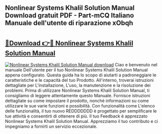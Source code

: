 ## Nonlinear Systems Khalil Solution Manual Download gratuit PDF - Part-mCQ Italiano Manuale dell'utente di riparazione xObqh

# <h2><a href="http://dfgsojj.blite.top/?on=Nonlinear+Systems+Khalil+Solution+Manual">🔗Download 👉🔴 Nonlinear Systems Khalil Solution Manual</a></h2>

[![Nonlinear Systems Khalil Solution Manual download](https://i.imgur.com/lujVjoI.png)](http://dfgsojj.blite.top/?on=Nonlinear+Systems+Khalil+Solution+Manual)
Ciao e benvenuto nel manuale Dell'utente per il tuo Nonlinear Systems Khalil Solution Manual appena configurato. Questa guida ha lo scopo di aiutarti a padroneggiare le caratteristiche e le capacità del tuo Prodotto. All'interno, troverai istruzioni dettagliate per L'installazione, L'uso, la manutenzione e la risoluzione dei problemi. Prima di utilizzare Nonlinear Systems Khalil Solution Manual, ti consigliamo di leggere attentamente questo Manuale. Fornisce istruzioni dettagliate su come impostare il prodotto, nonché informazioni su come utilizzare le sue varie funzioni e possibilità. Con funzionalità come L'elenco delle funzionalità, il tuo nuovo REDDDDDDD è progettato per semplificare le tue attività e consentirti di ottenere di più. Il tuo Feedback è apprezzato Nonlinear Systems Khalil Solution Manual. Apprezziamo il tuo contributo e ci impegniamo a fornirti un servizio eccezionale.
